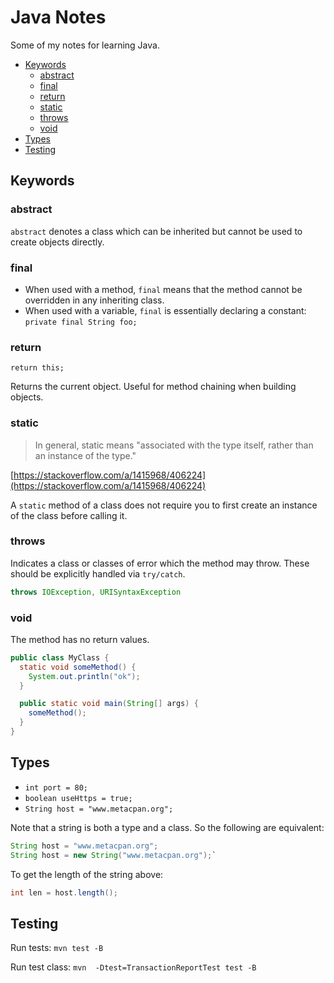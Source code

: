 # Java Notes

Some of my notes for learning Java.

<!-- vim-markdown-toc GFM -->

* [Keywords](#keywords)
  * [abstract](#abstract)
  * [final](#final)
  * [return](#return)
  * [static](#static)
  * [throws](#throws)
  * [void](#void)
* [Types](#types)
* [Testing](#testing)

<!-- vim-markdown-toc -->

## Keywords

### abstract

`abstract` denotes a class which can be inherited but cannot be used to create objects directly.


### final

* When used with a method, `final` means that the method cannot be overridden in any inheriting class.
* When used with a variable, `final` is essentially declaring a constant: `private final String foo;`

### return

`return this;`

Returns the current object.  Useful for method chaining when building objects.

### static

> In general, static means "associated with the type itself, rather than an instance of the type."

[https://stackoverflow.com/a/1415968/406224](https://stackoverflow.com/a/1415968/406224)

A `static` method of a class does not require you to first create an instance of the class before calling it.

### throws

Indicates a class or classes of error which the method may throw. These should be explicitly handled via `try/catch`.

```java
throws IOException, URISyntaxException
```

### void

The method has no return values.

```java
public class MyClass {
  static void someMethod() {
    System.out.println("ok");
  }

  public static void main(String[] args) {
    someMethod();
  }
}
```

## Types

* `int port = 80;`
* `boolean useHttps = true;`
* `String host = "www.metacpan.org";`

Note that a string is both a type and a class.  So the following are equivalent:

```java
String host = "www.metacpan.org";
String host = new String("www.metacpan.org");`
```

To get the length of the string above:

```java
int len = host.length();
```

## Testing

Run tests: `mvn test -B`

Run test class: `mvn  -Dtest=TransactionReportTest test -B`
